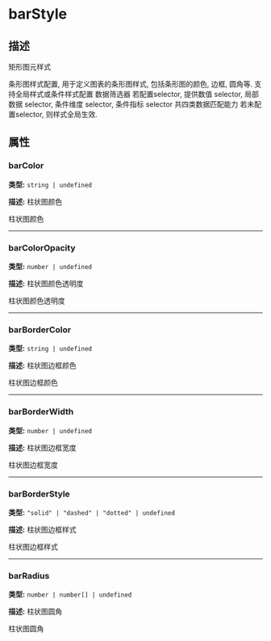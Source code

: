 # barStyle
## 描述
矩形图元样式

条形图样式配置, 用于定义图表的条形图样式, 包括条形图的颜色, 边框, 圆角等.
支持全局样式或条件样式配置
数据筛选器
若配置selector, 提供数值 selector, 局部数据 selector, 条件维度 selector, 条件指标 selector 共四类数据匹配能力
若未配置selector, 则样式全局生效.


## 属性

### barColor

**类型:** `string | undefined`

**描述:**
柱状图颜色

柱状图颜色

---

### barColorOpacity

**类型:** `number | undefined`

**描述:**
柱状图颜色透明度

柱状图颜色透明度

---

### barBorderColor

**类型:** `string | undefined`

**描述:**
柱状图边框颜色

柱状图边框颜色

---

### barBorderWidth

**类型:** `number | undefined`

**描述:**
柱状图边框宽度

柱状图边框宽度

---

### barBorderStyle

**类型:** `"solid" | "dashed" | "dotted" | undefined`

**描述:**
柱状图边框样式

柱状图边框样式

---

### barRadius

**类型:** `number | number[] | undefined`

**描述:**
柱状图圆角

柱状图圆角